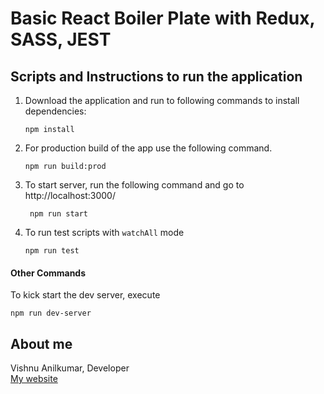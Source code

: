 # Basic React Boiler Plate with Redux, SASS, JEST
## Scripts and Instructions to run the application

1. Download the application and run to following commands to install dependencies:
    ```
    npm install
    ```
1. For production build of the app use the following command.
    ```
    npm run build:prod
    ```
1. To start server, run the following command and go to http://localhost:3000/
   ```
    npm run start  
   ```
1. To run test scripts with `watchAll` mode     
    ```
    npm run test
    ```

#### Other Commands
To kick start the dev server, execute
``` 
npm run dev-server
```

 ## About me
 Vishnu Anilkumar, <nr />
 Developer <br />
  [My website](http://vishnuanilkumar.com)